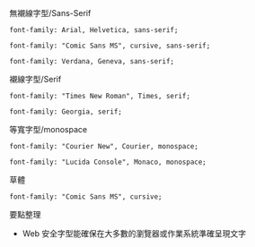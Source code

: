 無襯線字型/Sans-Serif
```
font-family: Arial, Helvetica, sans-serif;
```

```
font-family: "Comic Sans MS", cursive, sans-serif;
```

```
font-family: Verdana, Geneva, sans-serif;
```

襯線字型/Serif
```
font-family: "Times New Roman", Times, serif;
```

```
font-family: Georgia, serif;
```

等寬字型/monospace
```
font-family: "Courier New", Courier, monospace;
```

```
font-family: "Lucida Console", Monaco, monospace;
```

草體
```
font-family: "Comic Sans MS", cursive;
```

要點整理
- Web 安全字型能確保在大多數的瀏覽器或作業系統準確呈現文字